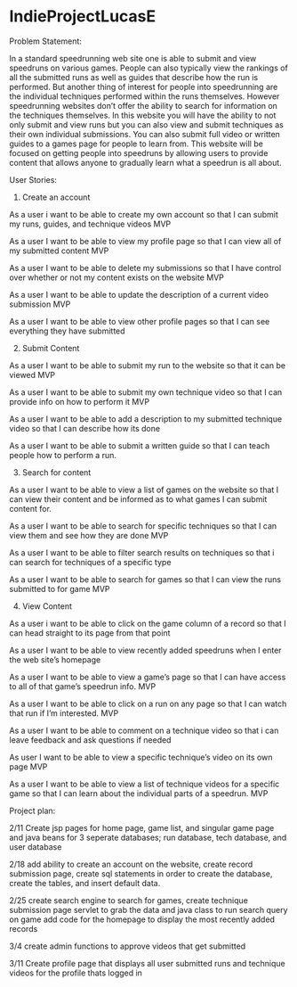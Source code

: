 # IndieProjectLucasE

Problem Statement:

In a standard speedrunning web site one is able to submit and view speedruns on various games. People can also typically view the rankings of all the submitted runs as well as guides that describe how the run is performed. But another thing of interest for people into speedrunning are the individual techniques performed within the runs themselves. However speedrunning websites don’t offer the ability to search for information on the techniques themselves. In this website you will have the ability to not only submit and view runs but you can also view and submit techniques as their own individual submissions. You can also submit full video or written guides to a games page for people to learn from. This website will be focused on getting people into speedruns by allowing users to provide content that allows anyone to gradually learn what a speedrun is all about. 

User Stories:

1. Create an account 

As a user i want to be able to create my own account so that I can submit my runs, guides, and technique videos MVP

As a user I want to be able to view my profile page so that I can view all of my submitted content MVP

As a user I want to be able to delete my submissions so that I have control over whether or not my content exists on the website MVP

As a user I want to be able to update the description of a current video submission MVP

As a user I want to be able to view other profile pages so that I can see everything they have submitted

2. Submit Content

As a user I want to be able to submit my run to the website so that it can be viewed MVP

As a user I want to be able to submit my own technique video so that I can provide info on how  to perform it MVP

As a user I want to be able to add a description to my submitted technique video so that I can describe how its done

As a user I want to be able to submit a written guide so that I can teach people how to perform a run.

3. Search for content

As a user I want to be able to view a list of games on the website so that I can view their content and be informed as to what games I can submit content for.

As a user I want to be able to search for specific techniques so that I can view them and see how they are done MVP

As a user I want to be able to filter search results on techniques so that i can search for techniques of a specific type

As a user I want to be able to search for games so that I can view the runs submitted to for game MVP 

4. View Content

As a user i want to be able to click on the game column of a record so that I can head straight to its page from that point

As a user I want to be able to view recently added speedruns when I enter the web site’s homepage 

As a user I want to be able to view a game’s page so that I can have access to all of that game’s speedrun info. MVP

As a user I want to be able to click on a run on any page so that I can watch that run if I’m interested. MVP

As a user I want to be able to comment on a technique video so that i can leave feedback and ask questions if needed

As user I want to be able to view a specific technique’s video on its own page MVP

As a user I want to be able to view a list of technique videos for a specific game so that I can learn about the individual parts of a speedrun. MVP


Project plan:

2/11  Create jsp pages for home page, game list, and singular game page and java beans for 3 seperate databases;
run database, tech database, and user database

2/18 add ability to create an account on the website, create record submission page,
create sql statements in order to create the database, create the tables, and insert default data.

2/25  create search engine to search for games, create technique submission page servlet to grab the data and java class to run search query on game add code for the homepage
to display the most recently added records

3/4 create admin functions to approve videos that get submitted

3/11 Create profile page that displays all user submitted runs and technique videos
for the profile thats logged in



